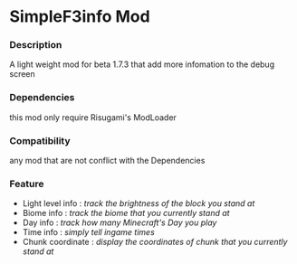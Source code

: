 # SimpleF3info Mod
### Description
A light weight mod for beta 1.7.3 that add more infomation to the debug screen

### Dependencies
this mod only require Risugami's ModLoader

### Compatibility
any mod that are not conflict with the Dependencies

### Feature
- Light level info : *track the brightness of the block you stand at*
- Biome info : *track the biome that you currently stand at*
- Day info : *track how many Minecraft's Day you play*
- Time info : *simply tell ingame times*
- Chunk coordinate : *display the coordinates of chunk that you currently stand at*
